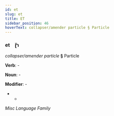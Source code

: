 ```yaml
---
id: et
slug: et
title: ET
sidebar_position: 46
hoverText: collapser/amender particle § Particle
---
```


### et&emsp;<span kind="abugida">ɽ̆ɿ</span>

*collapser/amender particle* **§** Particle

**Verb**: -

**Noun**: -

**Modifier**: -

- -

*Misc Language Family*